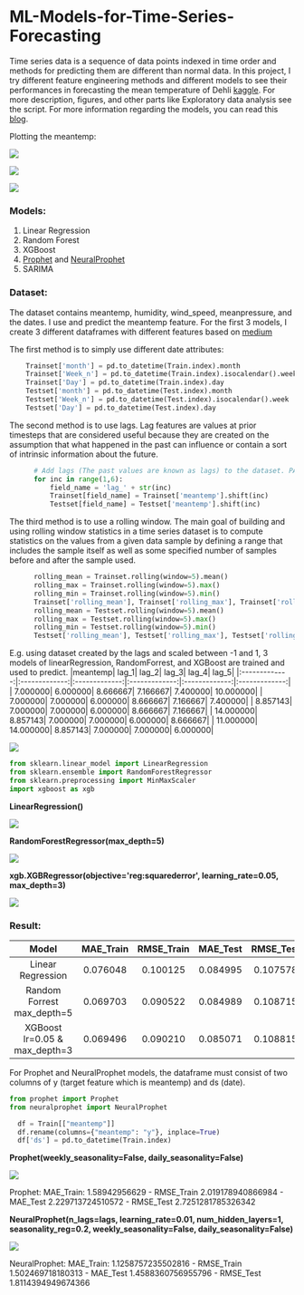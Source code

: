# ML-Models-for-Time-Series-Forecasting

Time series data is a sequence of data points indexed in time order and methods for predicting them are different than normal data. In this project, I try different feature engineering methods and different models to see their performances in forecasting the mean temperature of Dehli [kaggle](https://www.kaggle.com/datasets/sumanthvrao/daily-climate-time-series-data). For more description, figures, and other parts like Exploratory data analysis see the script. For more information regarding the models, you can read this [blog](https://neptune.ai/blog/select-model-for-time-series-prediction-task).

Plotting the meantemp:

![](Figures/meantemp.png)

![](Figures/boxplot.png)

![](Figures/trend.png)

### Models:
1. Linear Regression
2. Random Forest
3. XGBoost
4. [Prophet](https://facebook.github.io/prophet/) and [NeuralProphet](https://github.com/ourownstory/neural_prophet)
5. SARIMA

### Dataset:
The dataset contains meantemp, humidity, wind_speed, meanpressure, and the dates. I use and predict the meantemp feature. For the first 3 models, I create 3 different dataframes with different features based on [medium](https://medium.com/data-science-at-microsoft/introduction-to-feature-engineering-for-time-series-forecasting-620aa55fcab0)

The first method is to simply use different date attributes:
```python
    Trainset['month'] = pd.to_datetime(Train.index).month
    Trainset['Week_n'] = pd.to_datetime(Train.index).isocalendar().week
    Trainset['Day'] = pd.to_datetime(Train.index).day
    Testset['month'] = pd.to_datetime(Test.index).month
    Testset['Week_n'] = pd.to_datetime(Test.index).isocalendar().week
    Testset['Day'] = pd.to_datetime(Test.index).day
```

The second method is to use lags. Lag features are values at prior timesteps that are considered useful because they are created on the assumption that what happened in the past can influence or contain a sort of intrinsic information about the future.
```python
      # Add lags (The past values are known as lags) to the dataset. PACF plays an important role to get the right number of the lags
      for inc in range(1,6):
          field_name = 'lag_' + str(inc)
          Trainset[field_name] = Trainset['meantemp'].shift(inc)
          Testset[field_name] = Testset['meantemp'].shift(inc)
```

The third method is to use a rolling window. The main goal of building and using rolling window statistics in a time series dataset is to compute statistics on the values from a given data sample by defining a range that includes the sample itself as well as some specified number of samples before and after the sample used.
```python
      rolling_mean = Trainset.rolling(window=5).mean()
      rolling_max = Trainset.rolling(window=5).max()
      rolling_min = Trainset.rolling(window=5).min()
      Trainset['rolling_mean'], Trainset['rolling_max'], Trainset['rolling_min'] = rolling_mean, rolling_max, rolling_min
      rolling_mean = Testset.rolling(window=5).mean()
      rolling_max = Testset.rolling(window=5).max()
      rolling_min = Testset.rolling(window=5).min()
      Testset['rolling_mean'], Testset['rolling_max'], Testset['rolling_min'] = rolling_mean, rolling_max, rolling_min
```

E.g. using dataset created by the lags and scaled between -1 and 1, 3 models of linearRegression, RandomForrest, and XGBoost are trained and used to predict. 
|meantemp|	lag_1|	lag_2|	lag_3|	lag_4|	lag_5|
|:-------------:|:-------------:|:-------------:|:-------------:|:-------------:|:-------------:|
|	7.000000|	6.000000|	8.666667|	7.166667|	7.400000|	10.000000|
|	7.000000|	7.000000|	6.000000|	8.666667|	7.166667|	7.400000|
|	8.857143|	7.000000|	7.000000|	6.000000|	8.666667|	7.166667|
|	14.000000|	8.857143|	7.000000|	7.000000|	6.000000|	8.666667|
|   11.000000|	14.000000|	8.857143|	7.000000|	7.000000|	6.000000|

![](Figures/corr.png)

```python
from sklearn.linear_model import LinearRegression
from sklearn.ensemble import RandomForestRegressor
from sklearn.preprocessing import MinMaxScaler
import xgboost as xgb
```

**LinearRegression()**

![](Figures/lr.png)

**RandomForestRegressor(max_depth=5)**

![](Figures/rf.png)

**xgb.XGBRegressor(objective='reg:squarederror', learning_rate=0.05, max_depth=3)**

![](Figures/xgb.png)

### Result:

|Model	|MAE_Train	|RMSE_Train	|MAE_Test	|RMSE_Test|
|:-------------:|:-------------:|:-------------:|:-------------:|:-------------:|
|Linear Regression |0.076048	|0.100125	|0.084995	|0.107578|
|Random Forrest max_depth=5 |0.069703	|0.090522	|0.084989	|0.108715|
|XGBoost lr=0.05 & max_depth=3 |	0.069496|	0.090210|	0.085071|	0.108815|


For Prophet and NeuralProphet models, the dataframe must consist of two columns of y (target feature which is meantemp) and ds (date).
```python
from prophet import Prophet
from neuralprophet import NeuralProphet
```
```python
  df = Train[["meantemp"]] 
  df.rename(columns={"meantemp": "y"}, inplace=True)
  df['ds'] = pd.to_datetime(Train.index)
```  
**Prophet(weekly_seasonality=False, daily_seasonality=False)**

![](Figures/pr.png)

Prophet: MAE_Train: 1.58942956629 - RMSE_Train 2.019178940866984 - MAE_Test 2.229713724510572 - RMSE_Test 2.7251281785326342

**NeuralProphet(n_lags=lags, learning_rate=0.01, num_hidden_layers=1, seasonality_reg=0.2, weekly_seasonality=False, daily_seasonality=False)**

![](Figures/npr.png)

NeuralProphet: MAE_Train: 1.1258757235502816 - RMSE_Train 1.502469718180313 - MAE_Test 1.4588360756955796 - RMSE_Test 1.8114394949674366
